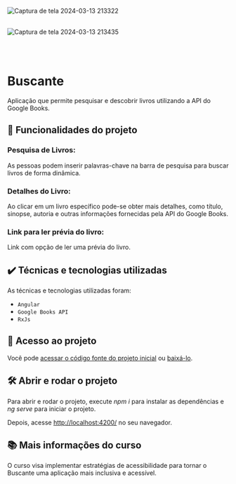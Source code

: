 

![Captura de tela 2024-03-13 213322](https://github.com/PauloCatto/A11y/assets/108766424/7fbf5369-58e8-4ea7-a8a6-1482d793ada7)
<br>
<br>

![Captura de tela 2024-03-13 213435](https://github.com/PauloCatto/A11y/assets/108766424/aa07c269-3bef-4be9-b231-1c773d88e6cf)

<br>
<br>


# Buscante

Aplicação que permite pesquisar e descobrir livros utilizando a API do Google Books. 

## 🔨 Funcionalidades do projeto

### Pesquisa de Livros:

As pessoas podem inserir palavras-chave na barra de pesquisa para buscar livros de forma dinâmica.

### Detalhes do Livro:

Ao clicar em um livro específico pode-se obter mais detalhes, como título, sinopse, autoria e outras informações fornecidas pela API do Google Books.

### Link para ler prévia do livro:

Link com opção de ler uma prévia do livro.

## ✔️ Técnicas e tecnologias utilizadas

As técnicas e tecnologias utilizadas foram:

- `Angular`
- `Google Books API`
- `RxJs`

## 📁 Acesso ao projeto

Você pode [acessar o código fonte do projeto inicial](https://github.com/nayannelbatista/3491-angular-a11y) ou [baixá-lo](https://github.com/nayannelbatista/3491-angular-a11y/archive/refs/heads/projeto-base.zip).

## 🛠️ Abrir e rodar o projeto

Para abrir e rodar o projeto, execute *npm i* para instalar as dependências e *ng serve* para iniciar o projeto.

Depois, acesse [http://localhost:4200/](url) no seu navegador. 

## 📚 Mais informações do curso

O curso visa implementar estratégias de acessibilidade para tornar o Buscante uma aplicação mais inclusiva e acessível.
